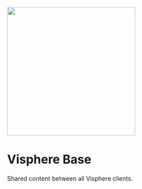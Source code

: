 <img src="https://i.imgur.com/mvXQY8Y.png" width="300px"/>

# Visphere Base

Shared content between all Visphere clients.
